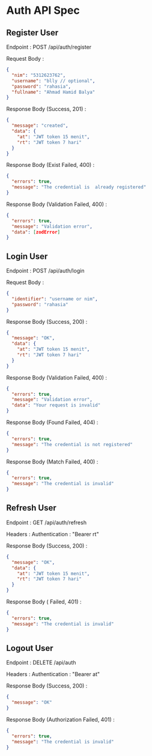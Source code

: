 # Auth API Spec

## Register User

Endpoint : POST /api/auth/register

Request Body :

```json
{
  "nim": "5312623762",
  "username": "blly // optional",
  "password": "rahasia",
  "fullname": "Ahmad Hamid Balya"
}
```

Response Body (Success, 201) :

```json
{
  "message": "created",
  "data": {
    "at": "JWT token 15 menit",
    "rt": "JWT token 7 hari"
  }
}
```

Response Body (Exist Failed, 400) :

```json
{
  "errors": true,
  "message": "The credential is  already registered"
}
```

Response Body (Validation Failed, 400) :

```json
{
  "errors": true,
  "message": "Validation error",
  "data": [zodError]
}
```

## Login User

Endpoint : POST /api/auth/login

Request Body :

```json
{
  "identifier": "username or nim",
  "password": "rahasia"
}
```

Response Body (Success, 200) :

```json
{
  "message": "OK",
  "data": {
    "at": "JWT token 15 menit",
    "rt": "JWT token 7 hari"
  }
}
```

Response Body (Validation Failed, 400) :

```json
{
  "errors": true,
  "message": "Validation error",
  "data": "Your request is invalid"
}
```

Response Body (Found Failed, 404) :

```json
{
  "errors": true,
  "message": "The credential is not registered"
}
```

Response Body (Match Failed, 400) :

```json
{
  "errors": true,
  "message": "The credential is invalid"
}
```

## Refresh User

Endpoint : GET /api/auth/refresh

Headers :
Authentication : "Bearer rt"

Response Body (Success, 200) :

```json
{
  "message": "OK",
  "data": {
    "at": "JWT token 15 menit",
    "rt": "JWT token 7 hari"
  }
}
```

Response Body ( Failed, 401) :

```json
{
  "errors": true,
  "message": "The credential is invalid"
}
```

## Logout User

Endpoint : DELETE /api/auth

Headers :
Authentication : "Bearer at"

Response Body (Success, 200) :

```json
{
  "message": "OK"
}
```

Response Body (Authorization Failed, 401) :

```json
{
  "errors": true,
  "message": "The credential is invalid"
}
```
